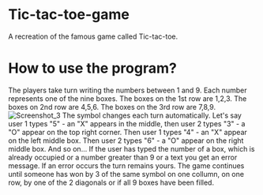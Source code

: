 # Tic-tac-toe-game
A recreation of the famous game called Tic-tac-toe.

# How to use the program?
The players take turn writing the numbers between 1 and 9. Each number represents one of the nine boxes.
The boxes on the 1st row are 1,2,3. The boxes on 2nd row are 4,5,6. The boxes on the 3rd row are 7,8,9.
![Screenshot_3](https://user-images.githubusercontent.com/56129939/215359672-a484fa9d-1803-4d2b-ba15-039250ca6325.png)
The symbol changes each turn automatically.
Let's say user 1 types "5" - an "X" appears in the middle, then user 2 types "3" - a "O" appear on the top right corner.
Then user 1 types "4" - an "X" appear on the left middle box. Then user 2 types "6" - a "O" appear on the right middle box. And so on...
If the user has typed the number of a box, which is already occupied or a number greater than 9 or a text you get an error message.
If an error occurs the turn remains yours.
The game continues until someone has won by 3 of the same symbol on one collumn, on one row, by one of the 2 diagonals or if all 9 boxes have been filled.



